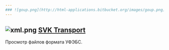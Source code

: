 ```yaml
---
### ![goup.png](http://html-applications.bitbucket.org/images/goup.png) [Return to HTML Application page](http://html-applications.bitbucket.org) ###
---
```

## ![xml.png](http://html-applications.bitbucket.org/images/xml.png)  [SVK Transport](http://html-applications.bitbucket.org/ufebs-viewer/readme.html) ##
Просмотр файлов формата УФЭБС.
